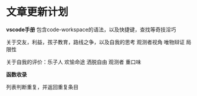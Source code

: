 # 文章更新计划

**vscode手册**
包含code-workspace的语法，以及快捷键，查找等奇技淫巧  

关于交友，利益，孩子教育，路线之争，以及自我的思考
观测者视角 唯物辩证 局限性

关于自我的评价：乐子人 欢愉命途 洒脱自由 观测者 重口味

**函数收录**

列表判断重复，并返回重复条目